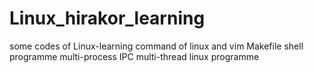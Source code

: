 # Linux_hirakor_learning
some codes of Linux-learning
command of linux and vim 
Makefile 
shell programme
multi-process    IPC
multi-thread
linux programme
